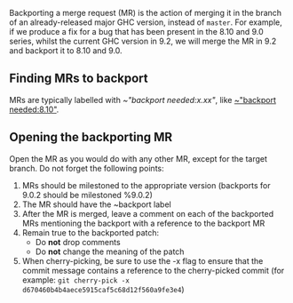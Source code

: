 Backporting a merge request (MR) is the action of merging it in the branch of an already-released major GHC version, instead of `master`. For example, if we produce a fix for a bug that has been present in the 8.10 and 9.0 series, whilst the current GHC version in 9.2, we will merge the MR in 9.2 and backport it to 8.10 and 9.0.

## Finding MRs to backport

MRs are typically labelled with *~"backport needed:x.xx"*, like [~"backport needed:8.10"](https://gitlab.haskell.org/ghc/ghc/-/merge_requests?scope=all&utf8=%E2%9C%93&state=closed&label_name[]=backport%20needed%3A8.10).

## Opening the backporting MR

Open the MR as you would do with any other MR, except for the target branch. Do not forget the following points:

1. MRs should be milestoned to the appropriate version (backports for 9.0.2 should be milestoned %9.0.2)
2. The MR should have the ~backport label
3. After the MR is merged, leave a comment on each of the backported MRs mentioning the backport with a reference to the backport MR 
4. Remain true to the backported patch:
    * Do **not** drop comments
    * Do **not** change the meaning of the patch
5. When cherry-picking, be sure to use the -x flag to ensure that the commit message contains a reference to the cherry-picked commit (for example: `git cherry-pick -x d670460b4b4aece5915caf5c68d12f560a9fe3e4`)
